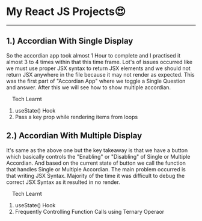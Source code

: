 # My React JS Projects😍
------------
## 1.) Accordian With Single Display
So the accordian app took almost 1 Hour to complete and I practised it almost 3 to 4 times within that this time frame. Lot's of issues occurred like we must use proper JSX syntax to return JSX elements and we should not return JSX anywhere in the file because it may not render as expected. This was the first part of "Accordian App" where we toggle a Single Question and answer. After this we will see how to show multiple accordian.

&nbsp;&nbsp;&nbsp;&nbsp;Tech Learnt
1. useState() Hook
2. Pass a key prop while rendering items from loops

## 2.) Accordian With Multiple Display
It's same as the above one but the key takeaway is that we have a button which basically controls the "Enabling" or "Disabling" of Single or Multiple Accordian. And based on the current state of button we call the function that handles Single or Multiple Accordian. The main problem occurred is that writing JSX Syntax. Majority of the time it was difficult to debug the correct JSX Syntax as it resulted in no render.

&nbsp;&nbsp;&nbsp;&nbsp;Tech Learnt
1. useState() Hook
2. Frequently Controlling Function Calls using Ternary Operaor